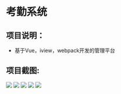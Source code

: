 

# 考勤系统

## 项目说明：

- 基于Vue，iview，webpack开发的管理平台

## 项目截图:

<img src="https://github.com/zhuhuanchang/check-work-attendance/blob/master/images/1.png">
<img src="https://github.com/zhuhuanchang/check-work-attendance/blob/master/images/2.png">
<img src="https://github.com/zhuhuanchang/check-work-attendance/blob/master/images/3.png">
<img src="https://github.com/zhuhuanchang/check-work-attendance/blob/master/images/4.png">
<img src="https://github.com/zhuhuanchang/check-work-attendance/blob/master/images/5.png">


